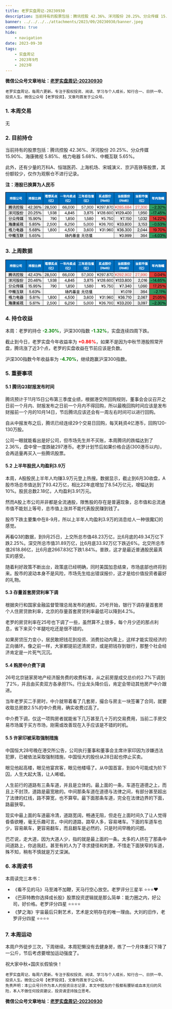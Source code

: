 ```yaml
---
title: 老罗实盘周记-20230930
description: 当前持有的股票包括：腾讯控股 42.36%、洋河股份 20.25%、分众传媒 15.90%、海康微视 5.85%、格力电器 5.68%、中概互联 5.65%。此外，还有少量的万科A、恒瑞医药、上海机场、宋城演义、京沪高铁等股票，其份额较少，仅作为观察仓不进行记录。本周：老罗的持仓 -2.30%，沪深300指数 -1.32%，实盘连续四周下跌。今日，老罗实盘今年收益率为 +0.86%，如果不是因为中秋节港股照常开盘，腾讯涨了近3个点，老罗的实盘收益在节前应该是负数。沪深300指数今年收益率为 -4.70%，继续跑赢沪深300指数。
banner: ../../../../attachments/2023/09/20230930/banner.jpeg
comments: true
hide:
    - navigation
date: 2023-09-30
tags:
    - 实盘周记
    - 2023年9月
    - 2023年
---
```


__微信公众号文章地址：[老罗实盘周记-20230930](https://mp.weixin.qq.com/s/cy4DWDdRRU9ubsSAkgdZBQ)__

```
老罗实盘周记，每周六更新。专注于股权投资、阅读、学习与个人成长，知行合一、日拱一卒、投资人生。微信公众号【老罗投资】，文章均首发于公众号。
```

### 1. 本周交易

无

### 2. 目前持仓

当前持有的股票包括：腾讯控股 42.36%、洋河股份 20.25%、分众传媒 15.90%、海康微视 5.85%、格力电器 5.68%、中概互联 5.65%。

此外，还有少量的万科A、恒瑞医药、上海机场、宋城演义、京沪高铁等股票，其份额较少，仅作为观察仓不进行记录。

**注：港股已换算为人民币**

![目前持仓](../../../attachments/2023/09/20230930/1.png)

### 3. 上周数据

![上周数据](../../../attachments/2023/09/20230930/2.png)

### 4. 持仓收益

本周：老罗的持仓 <strong style="color:green;">-2.30%</strong>，沪深300指数 <strong style="color:green;">-1.32%</strong>，实盘连续四周下跌。

截止到今日，老罗实盘今年收益率为 <strong style="color:red;">+0.86%</strong>，如果不是因为中秋节港股照常开盘，腾讯涨了近3个点，老罗的实盘收益在节前应该是负数。

沪深300指数今年收益率为 <strong style="color:green;">-4.70%</strong>，继续跑赢沪深300指数。

### 5. 重要事项

#### 5.1 腾讯Q3财报发布时间

腾讯预计于11月15日公布第三季度业绩，根据港交所回购规则，董事会会议召开之日前一个月内、财报发布之日前一个月内不得回购，所以最晚回购时间应该是发布财报前一个月的10月14日，节后腾讯应该还会有一周左右时间可以进行回购。

自从中报发布之后，腾讯已经连续29个交易日回购，每天耗资4亿港币，回购120-130万股。

公司一眼就能看出是好公司，但市场先生并不买账，本周腾讯的跌幅达到了2.36%，盘中曾一度跌破297港币。老罗计划节后如果价格合适(300港币以内)，会再适量再买入一些腾讯股票。

#### 5.2 上半年股民人均盈利3.9万

本周，A股股民上半年人均赚3.9万元登上热搜。数据显示，截止到6月30收盘，A股市场总市值达到了93.42万亿，相比22年底增加了8.54万亿元，增幅达到10%。股民总数2.18亿，人均盈利3.91万元。

然而A股上市公司并非都是全流通股，限售股的存在是普遍现象，总市值和总流通市值不能划上等号，总市值上涨并不能代表股民赚到钱了。

股市下跌主要集中在8-9月，所以上半年人均盈利3.9万的消息给人一种很魔幻的感觉。

再看Q3的数据，到9月25日，上交所总市值48.23万亿，比6月底的49.34万亿下跌2.25%。深交所总市值31.89万亿，比6月底33.92万亿下跌近6%。北交所总市值2618.86亿，比6月底2667.83亿下跌1.84%。普跌，这才是最近普通股民最真实的感受。

随着利好政策不断出台，政策底已经明确，同时美国加息结束，市场底部也终将到来。股市的波动本身不是风险，市场先生给出错误报价，这才是给价值投资者最好的礼物。

#### 5.3 存量首套房贷利率下调

根据央行和国家金融监督管理总局发布的通知，25号开始，银行下调存量首套房个人住房贷款利率，北京的存量首套房贷利率最低可以降到4.2%。

老罗的房贷利率在25号也下调了一些，虽然算不上很多，每个月少还的那点利息，省下来买个羊腿吃吃还是很不错的。

如果房贷压力变小，居民敢把钱花到投资、消费拉动内需上，这样才能实现经济的正向循环。像之前一样，大家都提前还清房贷，或是把钱存到银行，那整个社会经济肯定是一片死气沉沉。

#### 5.4 购房中介费下调

26号北京链家房地产经济服务费的收费标准，从之前房屋成交总价的2.7%下调到了2%，并且由买卖双方各承担1%。行业龙头降价后，肯定会带动其他房产中介跟进。

当年老罗买二手房时，中介就带着看了几套房，撮合与房主一块签署了合同，就要收取总房款2.5%的中介费用，确实收费过高了。

中介费下调，仅这一项购房者就能省下几万甚至几十万的交易费用，当前二手房交易市场属于买方市场，刚需或改善现在入手应该是不错的时机。

#### 5.5 许家印被采取强制措施

中国恒大28号晚在港交所公告，公司执行董事和董事会主席许家印因为涉嫌违法犯罪，已被依法采取强制措施，中国恒大的股份从28日起也停止买卖。

眼见他起高楼，眼见他宴宾客，眼见他楼塌了。从中国首富，到如今可能成为阶下囚，人生大起大落，让人唏嘘。

人生前行的道路有三条车道，并且是立体的。最上面的一条，车道在道德之上，而且上不封顶，道路是最宽敞的。中间那条车道在道德与法律之间，有部分甚至超出了法律的红线，路不算宽，也不算窄。最下面那条车道，完全在法律边界的下面，路最狭窄。

现实中最上面的车道最冷清，道路宽阔，畅通无阻，但走在上面时间久了让人觉得昏昏欲睡，毫无乐趣可言。中间的道路，路窄人多，容易堵车。下面的车道车也少，容易飙车，更容易翻车，而且翻车是必然的，只是时间早晚的问题。

巴芒说，走大道，因为大道人少，指的就是最上面的一条。太多的人挤在了那条中间道路上，你追我赶。甚至有的人为了寻求捷径和刺激，不惜走下面狭窄的车道，殊不知，稍有不慎就是万丈深渊。

### 6. 本周读书

本周读完三本书：

+ 《看不见的马》马至滩不加鞭，天马行空心放空。老罗评分三星半 ⭐️⭐️⭐️❤️
+ 《巴菲特教你选择成长股》股票投资逻辑就是那么简单：能力圈之内，好公司，好价格。老罗评分四星 ⭐️⭐️⭐️⭐️
+ 《梦之海》宇宙最后只剩艺术，艺术是文明存在的唯一理由。大刘的旧作，老罗评分四星 ⭐️⭐️⭐️⭐️

### 7. 本周运动

本周户外徒步三次，下周继续。本周犯懒没有去健身房，练了一个月体重只下降了一公斤，节后考虑要增加运动强度了。

祝大家中秋+国庆长假愉快！

```
老罗实盘周记，每周六更新。专注于股权投资、阅读、学习与个人成长，知行合一、日拱一卒、投资人生。微信公众号【老罗投资】，文章均首发于公众号。
免责声明：本公众号只作为本人的投资日志记录，本文中提及的个股都有腰斩或血本无归的风险，本人不做任何投资建议，投资请坚持独立思考。
```

__微信公众号文章地址：[老罗实盘周记-20230930](https://mp.weixin.qq.com/s/cy4DWDdRRU9ubsSAkgdZBQ)__